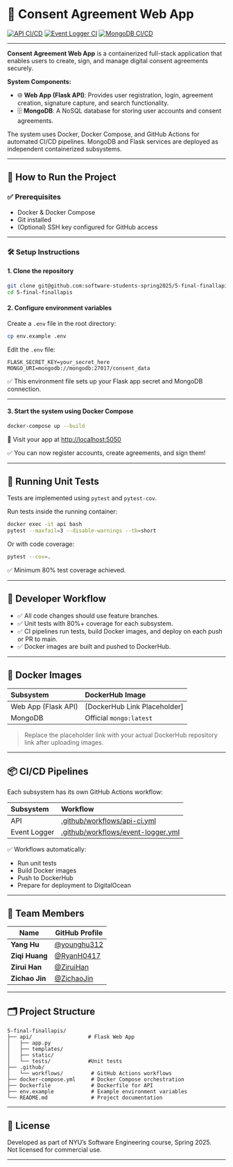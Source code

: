 # 📝 Consent Agreement Web App

[![API CI/CD](https://github.com/software-students-spring2025/5-final-finallapis/actions/workflows/api-ci.yml/badge.svg)](https://github.com/software-students-spring2025/5-final-finallapis/actions/workflows/api-ci.yml)
[![Event Logger CI](https://github.com/software-students-spring2025/5-final-finallapis/actions/workflows/event-logger.yml/badge.svg)](https://github.com/software-students-spring2025/5-final-finallapis/actions/workflows/event-logger.yml)
[![MongoDB CI/CD](https://github.com/software-students-spring2025/5-final-finallapis/actions/workflows/mongodb-ci.yml/badge.svg)](https://github.com/software-students-spring2025/5-final-finallapis/actions/workflows/mongodb-ci.yml)


---

**Consent Agreement Web App** is a containerized full-stack application that enables users to create, sign, and manage digital consent agreements securely.

**System Components:**
- 🌐 **Web App (Flask API)**: Provides user registration, login, agreement creation, signature capture, and search functionality.
- 🗄️ **MongoDB**: A NoSQL database for storing user accounts and consent agreements.

The system uses Docker, Docker Compose, and GitHub Actions for automated CI/CD pipelines. MongoDB and Flask services are deployed as independent containerized subsystems.

---

## 🚀 How to Run the Project

### ✅ Prerequisites

- Docker & Docker Compose
- Git installed
- (Optional) SSH key configured for GitHub access

---

### 🛠 Setup Instructions

#### 1. Clone the repository

```bash
git clone git@github.com:software-students-spring2025/5-final-finallapis.git
cd 5-final-finallapis
```

#### 2. Configure environment variables

Create a `.env` file in the root directory:

```bash
cp env.example .env
```

Edit the `.env` file:

```env
FLASK_SECRET_KEY=your_secret_here
MONGO_URI=mongodb://mongodb:27017/consent_data
```

✅ This environment file sets up your Flask app secret and MongoDB connection.

---

#### 3. Start the system using Docker Compose

```bash
docker-compose up --build
```

📍 Visit your app at [http://localhost:5050](http://localhost:5050)

✅ You can now register accounts, create agreements, and sign them!

---

## 🧪 Running Unit Tests

Tests are implemented using `pytest` and `pytest-cov`.

Run tests inside the running container:

```bash
docker exec -it api bash
pytest --maxfail=3 --disable-warnings --tb=short
```

Or with code coverage:

```bash
pytest --cov=.
```

✅ Minimum 80% test coverage achieved.

---

## 🧰 Developer Workflow

- ✅ All code changes should use feature branches.
- ✅ Unit tests with 80%+ coverage for each subsystem.
- ✅ CI pipelines run tests, build Docker images, and deploy on each push or PR to main.
- ✅ Docker images are built and pushed to DockerHub.

---

## 🐳 Docker Images

| Subsystem | DockerHub Image |
|:---|:---|
| Web App (Flask API) | [DockerHub Link Placeholder] |
| MongoDB | Official `mongo:latest` |

> Replace the placeholder link with your actual DockerHub repository link after uploading images.

---

## 📦 CI/CD Pipelines

Each subsystem has its own GitHub Actions workflow:

| Subsystem | Workflow |
|:---|:---|
| API | [.github/workflows/api-ci.yml](.github/workflows/api-ci.yml) |
| Event Logger | [.github/workflows/event-logger.yml](.github/workflows/event-logger.yml) |

✅ Workflows automatically:

- Run unit tests
- Build Docker images
- Push to DockerHub
- Prepare for deployment to DigitalOcean

---

## 👥 Team Members

| Name           | GitHub Profile                                     |
|----------------|----------------------------------------------------|
| **Yang Hu**    | [@younghu312](https://github.com/younghu312)       |
| **Ziqi Huang** | [@RyanH0417](https://github.com/RyanH0417)         |
| **Zirui Han**  | [@ZiruiHan](https://github.com/ZiruiHan)           |
| **Zichao Jin** | [@ZichaoJin](https://github.com/ZichaoJin)         |

---

## 🗂️ Project Structure

```plaintext
5-final-finallapis/
├── api/                  # Flask Web App
│   ├── app.py
│   ├── templates/
│   ├── static/
│   └── tests/            #Unit tests     
├── .github/
│   └── workflows/         # GitHub Actions workflows
├── docker-compose.yml     # Docker Compose orchestration
├── Dockerfile             # Dockerfile for API
├── env.example            # Example environment variables              
└── README.md              # Project documentation
```
---

## 📜 License

Developed as part of NYU’s Software Engineering course, Spring 2025.  
Not licensed for commercial use.

---
